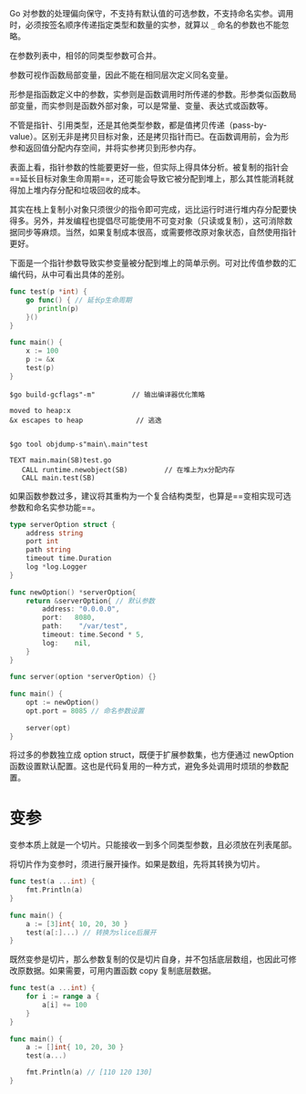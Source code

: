 Go 对参数的处理偏向保守，不支持有默认值的可选参数，不支持命名实参。调用时，必须按签名顺序传递指定类型和数量的实参，就算以  `_` 命名的参数也不能忽略。

在参数列表中，相邻的同类型参数可合并。

参数可视作函数局部变量，因此不能在相同层次定义同名变量。

形参是指函数定义中的参数，实参则是函数调用时所传递的参数。形参类似函数局部变量，而实参则是函数外部对象，可以是常量、变量、表达式或函数等。

不管是指针、引用类型，还是其他类型参数，都是值拷贝传递（pass-by-value）。区别无非是拷贝目标对象，还是拷贝指针而已。在函数调用前，会为形参和返回值分配内存空间，并将实参拷贝到形参内存。

表面上看，指针参数的性能要更好一些，但实际上得具体分析。被复制的指针会==延长目标对象生命周期==，还可能会导致它被分配到堆上，那么其性能消耗就得加上堆内存分配和垃圾回收的成本。

其实在栈上复制小对象只须很少的指令即可完成，远比运行时进行堆内存分配要快得多。另外，并发编程也提倡尽可能使用不可变对象（只读或复制），这可消除数据同步等麻烦。当然，如果复制成本很高，或需要修改原对象状态，自然使用指针更好。

下面是一个指针参数导致实参变量被分配到堆上的简单示例。可对比传值参数的汇编代码，从中可看出具体的差别。
```go
func test(p *int) { 
	go func() { // 延长p生命周期 
	   println(p) 
	}() 
} 
  
func main() { 
	x := 100
	p := &x
	test(p) 
}
```

```shell
$go build-gcflags"-m"         // 输出编译器优化策略 
  
moved to heap:x
&x escapes to heap             // 逃逸 
  
  
$go tool objdump-s"main\.main"test

TEXT main.main(SB)test.go
   CALL runtime.newobject(SB)         // 在堆上为x分配内存 
   CALL main.test(SB)
```

如果函数参数过多，建议将其重构为一个复合结构类型，也算是==变相实现可选参数和命名实参功能==。
```go
type serverOption struct { 
	address string
	port int
	path string
	timeout time.Duration
	log *log.Logger
} 
  
func newOption() *serverOption{ 
	return &serverOption{ // 默认参数 
		address: "0.0.0.0", 
		port:   8080, 
		path:    "/var/test", 
		timeout: time.Second * 5, 
		log:    nil, 
	} 
} 
  
func server(option *serverOption) {} 
  
func main() { 
	opt := newOption() 
	opt.port = 8085 // 命名参数设置 
	
	server(opt) 
}
```

将过多的参数独立成 option struct，既便于扩展参数集，也方便通过 newOption 函数设置默认配置。这也是代码复用的一种方式，避免多处调用时烦琐的参数配置。

# 变参
变参本质上就是一个切片。只能接收一到多个同类型参数，且必须放在列表尾部。

将切片作为变参时，须进行展开操作。如果是数组，先将其转换为切片。

```go
func test(a ...int) { 
	fmt.Println(a) 
}
  
func main() { 
	a := [3]int{ 10, 20, 30 } 
	test(a[:]...) // 转换为slice后展开 
}
```

既然变参是切片，那么参数复制的仅是切片自身，并不包括底层数组，也因此可修改原数据。如果需要，可用内置函数 copy 复制底层数据。
```go
func test(a ...int) { 
	for i := range a { 
		a[i] += 100
	} 
} 
  
func main() { 
	a := []int{ 10, 20, 30 } 
	test(a...)

	fmt.Println(a) // [110 120 130]
}
```
